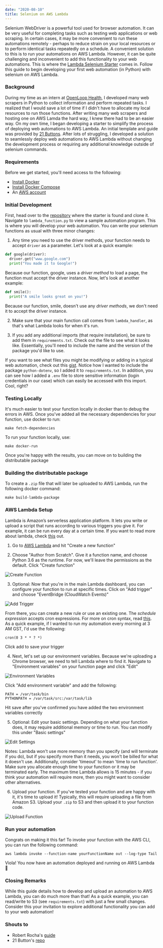 ```yaml
---
date: "2020-08-10"
title: Selenium on AWS Lambda
---
```


Selenium WebDriver is a powerful tool used for browser automation. It can be very useful for completing tasks such as testing web applications or web scraping. In certain cases, it may be more convenient to run these automations remotely - perhaps to reduce strain on your local resources or to perform identical tasks repeatedly on a schedule. A convenient solution to this is to run your automations on AWS Lambda. However, it can be quite challenging and inconvenient to add this functionality to your web automations. This is where the [Lambda Selenium Starter](https://github.com/OpenLoopHealth/lambda-selenium-starter) comes in. Follow this guide to begin developing your first web automation (in Python) with selenium on AWS Lambda.

### Background

During my time as an intern at [OpenLoop Health](https://openloophealth.com/), I developed many web scrapers in Python to collect information and perform repeated tasks. I realized that I would save a lot of time if I didn't have to allocate my local resources to run those functions. After writing many web scrapers and hosting one on AWS Lamda the hard way, I knew there had to be an easier way. On my own time, I began developing a starter to simplify the process of deploying web automations to AWS Lambda. An initial template and guide was provided by [21 Buttons](https://github.com/jairovadillo/pychromeless/). After lots of struggling, I developed a solution to seamlessly deploy web automations to AWS Lambda without changing the development process or requiring any additional knowledge outside of selenium commands.

### Requirements

Before we get started, you'll need access to the following:

- [Install Docker](https://docs.docker.com/engine/installation/#get-started)
- [Install Docker Compose](https://docs.docker.com/compose/install/#install-compose)
- An [AWS account](https://aws.amazon.com/account)

### Initial Development

First, head over to the [repository](https://github.com/OpenLoopHealth/lambda-selenium-starter) where the starter is found and clone it. Navigate to `lambda_function.py` to view a sample automation program. This is where you will develop your web automation. You can write your selenium functions as usual with three minor changes: 

1. Any time you need to use the driver methods, your function needs to accept `driver` as a parameter. Let's look at a quick example:

```py
def google(driver):
  driver.get("www.google.com")
  print("You made it to Google!")
```

Because our function, google, uses a *driver method* to load a page, the function must accept the driver instance. Now, let's look at another example:

```py
def smile():
  print("A smile looks great on you!")
```

Because our function, smile, doesn't use any *driver methods*, we don't need it to accept the driver instance. 

2. Make sure that your main function call comes from `lambda_handler`, as that's what Lambda looks for when it's run. 

3. If you add any additional imports (that require installation), be sure to add them in `requirements.txt`. Check out the file to see what it looks like. Essentially, you'll need to include the name and the version of the package you'd like to use.

If you want to see what files you might be modifying or adding in a typical web automation, check out this [gist](https://gist.github.com/noahsb/37f5746ea55f0bc9a9228cea164fec52). Notice how I wanted to include the package `python-dotenv`, so I added it to `requirements.txt`. In addition, you can see how I added a `.env` file to store sensitive information (login credentials in our case) which can easily be accessed with this import. Cool, right?

### Testing Locally

It's much easier to test your function locally in docker than to debug the errors in AWS. Once you've added all the necessary dependencies for your function, use docker to run:

```shell
make fetch-dependencies
```

To run your function locally, use: 

```shell
make docker-run
```

Once you're happy with the results, you can move on to building the distributable package

### Building the distributable package

To create a `.zip` file that will later be uploaded to AWS Lambda, run the following docker command: 

```shell
make build-lambda-package
```

### AWS Lambda Setup 

Lambda is Amazon’s serverless application platform. It lets you write or upload a script that runs according to various triggers you give it. For example, it can be run every day at a certain time. If you want to read more about lambda, check [this](https://docs.aws.amazon.com/lambda/latest/dg/welcome.html) out.

1. Go to [AWS Lambda](https://console.aws.amazon.com/lambda/) and hit "Create a new function" 

2. Choose "Author from Scratch". Give it a function name, and choose Python 3.6 as the runtime. For now, we'll leave the permissions as the default. Click "Create function"

![Create Function](/assets/images/create-function.jpg)

3. Optional: Now that you're in the main Lambda dashboard, you can configure your function to run at specific times. Click on "Add trigger" and choose "EventBridge (CloudWatch Events)"

![Add Trigger](/assets/images/add-trigger.jpg)

From there, you can create a new rule or use an existing one. The *schedule expression* accepts cron expressions. For more on cron syntax, read [this](https://docs.aws.amazon.com/lambda/latest/dg/tutorial-scheduled-events-schedule-expressions.html). As a quick example, if I wanted to run my automation every morning at 3 AM GST, I'd use the following:

```shell
cron(0 3 * * ? *)
```

Click add to save your trigger

4. Next, let's set up our environment variables. Because we're uploading a Chrome browser, we need to tell Lambda where to find it. Navigate to "Environment variables" on your function page and click "Edit"

![Environment Variables](/assets/images/environment-variables.jpg)

Click "Add environment variable" and add the following:

```shell
PATH = /var/task/bin
PYTHONPATH = /var/task/src:/var/task/lib
```

Hit save after you've confirmed you have added the two environment variables correctly

5. Optional: Edit your basic settings. Depending on what your function does, it may require additional memory or time to run. You can modify this under "Basic settings"

![Edit Settings](/assets/images/edit-settings.jpg)

Notes: Lambda won't use more memory than you specify (and will terminate if you do), but if you specify more than it needs, you won't be billed for what it doesn't use. Additionally, consider 'timeout' to mean 'time to run function'. Make sure you allocate enough time to your function or it may be terminated early. The maximum time Lambda allows is 15 minutes - if you think your automation will require more, then you might want to consider other alternatives.

6. Upload your function. If you've tested your function and are happy with it, it's time to upload it! Typically, this will require uploading a file from Amazon S3. Upload your `.zip` to S3 and then upload it to your function code. 

![Upload Function](/assets/images/upload-function.jpg)

### Run your automation

Congrats on making it this far! To invoke your function with the AWS CLI, you can run the following command:

```shell
aws lambda invoke --function-name yourFunctionName out --log-type Tail
```

Viola! You now have an automation deployed and running on AWS Lambda 🚀

### Closing Remarks

While this guide details how to develop and upload an automation to AWS Lambda, you can do much more than that! As a quick example, you can read/write to S3 (see `requirements.txt`) with just a few small changes. Consider this your invitation to explore additional functionality you can add to your web automation!

### Shouts to

- Robert Rocha's [guide](https://robertorocha.info/setting-up-a-selenium-web-scraper-on-aws-lambda-with-python/)
- 21 Button's [repo](https://github.com/jairovadillo/pychromeless)

